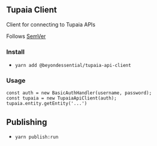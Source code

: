 ## Tupaia Client

Client for connecting to Tupaia APIs

Follows [SemVer](https://semver.org/) 

### Install

- `yarn add @beyondessential/tupaia-api-client`

### Usage

```
const auth = new BasicAuthHandler(username, password);
const tupaia = new TupaiaApiClient(auth);
tupaia.entity.getEntity('...')
```

## Publishing

- `yarn publish:run`
